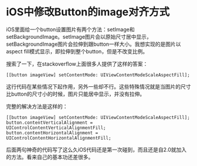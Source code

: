 # iOS中修改Button的image对齐方式

iOS里面给一个button设置图片有两个方法：setImage和setBackgroundImage。setImage图片会以原始尺寸居中显示，setBackgroundImage图片会拉伸到跟button一样大小。我想实现的是图片以aspect fill模式显示，即拉伸到整个button，但是不改变比例。

搜索了一下，在stackoverflow上面很多人提供了这样的答案：

    [[button imageView] setContentMode: UIViewContentModeScaleAspectFill];

这行代码在某些情况下起作用，另外一些却不行。这些特殊情况就是当图片的尺寸比button的尺寸小的时候，图片只能居中显示，并没有拉伸。

完整的解决方法是这样的：

    [[button imageView] setContentMode: UIViewContentModeScaleAspectFill];
    button.contentVerticalAlignment = UIControlContentVerticalAlignmentFill;
    button.contentHorizontalAlignment = UIControlContentHorizontalAlignmentFill;

后面两句神奇的代码写了这么久iOS代码还是第一次碰到，而且还是自2.0就加入的方法。看来自己的基本功还差很多。
